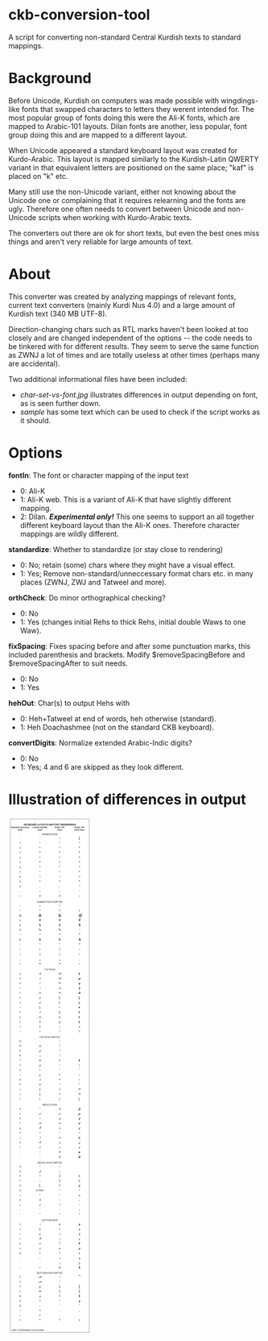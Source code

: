 ckb-conversion-tool
==============

A script for converting non-standard Central Kurdish texts to standard mappings.

Background
=========

Before Unicode, Kurdish on computers was made possible with wingdings-like fonts that swapped characters to letters they werent intended for. The most popular group of fonts doing this were the Ali-K fonts, which are mapped to Arabic-101 layouts. Dilan fonts are another, less popular, font group doing this and are mapped to a different layout.

When Unicode appeared a standard keyboard layout was created for Kurdo-Arabic. This layout is mapped similarly to the Kurdish-Latin QWERTY variant in that equivalent letters are positioned on the same place; "kaf" is placed on "k" etc.

Many still use the non-Unicode variant, either not knowing about the Unicode one or complaining that it requires relearning and the fonts are ugly. Therefore one often needs to convert between Unicode and non-Unicode scripts when working with Kurdo-Arabic texts.

The converters out there are ok for short texts, but even the best ones miss things and aren't very reliable for large amounts of text.


About
=========

This converter was created by analyzing mappings of relevant fonts, current text converters (mainly Kurdi Nus 4.0) and a large amount of Kurdish text (340 MB UTF-8).

Direction-changing chars such as RTL marks haven't been looked at too closely and are changed independent of the options -- the code needs to be tinkered with for different results. They seem to serve the same function as ZWNJ a lot of times and are totally useless at other times (perhaps many are accidental).

Two additional informational files have been included:
* *char-set-vs-font.jpg* illustrates differences in output depending on font, as is seen further down.
* *sample* has some text which can be used to check if the script works as it should.

Options
=========

**fontIn**: The font or character mapping of the input text
* 0: Ali-K
* 1: Ali-K web. This is a variant of Ali-K that have slightly different mapping.
* 2: Dilan. ***Experimental only!*** This one seems to support an all together different keyboard layout than the Ali-K ones. Therefore character mappings are wildly different.

**standardize**: Whether to standardize (or stay close to rendering)
* 0: No; retain (some) chars where they might have a visual effect.
* 1: Yes; Remove non-standard/unneccessary format chars etc. in many places (ZWNJ, ZWJ and Tatweel and more).

**orthCheck**: Do minor orthographical checking?
* 0: No
* 1: Yes (changes initial Rehs to thick Rehs, initial double Waws to one Waw).

**fixSpacing**: Fixes spacing before and after some punctuation marks, this included parenthesis and brackets. Modify $removeSpacingBefore and $removeSpacingAfter to suit needs.
* 0: No
* 1: Yes

**hehOut**: Char(s) to output Hehs with
* 0: Heh+Tatweel at end of words, heh otherwise (standard).
* 1: Heh Doachashmee (not on the standard CKB keyboard).

**convertDigits**: Normalize extended Arabic-Indic digits?
* 0: No
* 1: Yes; 4 and 6 are skipped as they look different. 


Illustration of differences in output
========================
![Differences in output of Kurdish texts in Arabic script depending on font](/char-set-vs-font.jpg "Differences in output: 1.US, 2.CKB, 3.AR-101, 4.AR-101 w. Ali")
